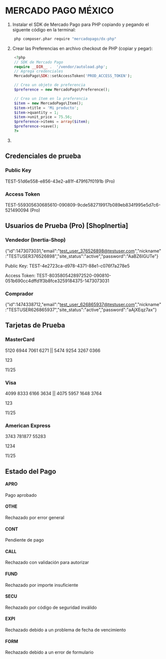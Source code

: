 # MERCADO PAGO MÉXICO

1. Instalar el SDK de Mercado Pago para PHP copiando y pegando el siguente código en la terminal:

```bash
    php composer.phar require "mercadopago/dx-php"
```

2. Crear las Preferencias en archivo checkout de PHP (copiar y pegar):

```php
    <?php
    // SDK de Mercado Pago
    require __DIR__ .  '/vendor/autoload.php';
    // Agrega credenciales
    MercadoPago\SDK::setAccessToken('PROD_ACCESS_TOKEN');

    // Crea un objeto de preferencia
    $preference = new MercadoPago\Preference();

    // Crea un ítem en la preferencia
    $item = new MercadoPago\Item();
    $item->title = 'Mi producto';
    $item->quantity = 1;
    $item->unit_price = 75.56;
    $preference->items = array($item);
    $preference->save();
    ?>
```

3.

## Credenciales de prueba

### Public Key

<!-- TEST-338486df-8c1b-4f73-94c6-0375085a30d5 (API) -->

TEST-51d6e558-e856-43e2-a81f-479f67f0191b (Pro)

### Access Token

<!-- TEST-8415147489355770-090718-9b96265a998b9a6007acd10620da3556-521490094 (API) -->

TEST-559305630685610-090809-9cde582719917b089eb834f995e5d7c6-521490094 (Pro)

<!-- ## Cuentas de Prueba (API) [InertiaShop]

### Vendedor

Usuario: TESTUSER1114961314

Contraseña: 1vYLYWJmET

### Comprador

Usuario: TESTUSER1692149113

Contraseña: NLzE6vsv45 -->

## Usuarios de Prueba (Pro) [ShopInertia]

### Vendedor (Inertia-Shop)

{"id":1473073031,"email":"test_user_376526898@testuser.com","nickname":"TESTUSER376526898","site_status":"active","password":"AaBZ6IGUTe"}

Public Key: TEST-4e2723ca-d978-4371-88e1-c076f7a278e5

Access Token: TEST-8035805428972520-090810-051b690cc4dffd1f3b8fce3259184375-1473073031

### Comprador

{"id":1474338712,"email":"test_user_626865937@testuser.com","nickname":"TESTUSER626865937","site_status":"active","password":"aAjXEqz7ax"}

## Tarjetas de Prueba

### MasterCard

5120 6944 7061 6271 || 5474 9254 3267 0366

123

11/25

### Visa

4099 8333 6166 3634 || 4075 5957 1648 3764

123

11/25

### American Express

3743 781877 55283

1234

11/25

## Estado del Pago

#### APRO

Pago aprobado

#### OTHE

Rechazado por error general

#### CONT

Pendiente de pago

#### CALL

Rechazado con validación para autorizar

#### FUND

Rechazado por importe insuficiente

#### SECU

Rechazado por código de seguridad inválido

#### EXPI

Rechazado debido a un problema de fecha de vencimiento

#### FORM

Rechazado debido a un error de formulario
